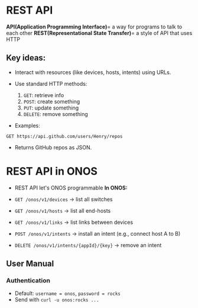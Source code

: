 # REST API 
**API(Application Programming Interface)**= a way for programs to talk to each other
**REST(Representational State Transfer)**= a style of API that uses HTTP

## Key ideas:
- Interact with resources (like devices, hosts, intents) using URLs.
- Use standard HTTP methods:
    1. `GET`: retrieve info
    2. `POST`: create something
    3. `PUT`: update something
    4. `DELETE`: remove something

- Examples:
```http
GET https://api.github.com/users/Henry/repos
```
- Returns GitHub repos as JSON.

# REST API in ONOS
- REST API let's ONOS programmable
**In ONOS:**
- `GET /onos/v1/devices` → list all switches

- `GET /onos/v1/hosts` → list all end-hosts

- `GET /onos/v1/links` → list links between devices

- `POST /onos/v1/intents` → install an intent (e.g., connect host A to B)

- `DELETE /onos/v1/intents/{appId}/{key}` → remove an intent

## User Manual
### Authentication
- Default: `username = onos`, `password = rocks`
- Send with `curl -u onos:rocks ...`